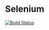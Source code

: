 # Selenium
[![Build Status](https://travis-ci.org/AlexanderHenschel/Selenium.svg?branch=master)](https://travis-ci.org/AlexanderHenschel/Selenium)
